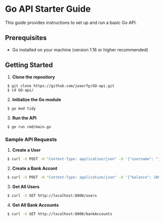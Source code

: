 # Go API Starter Guide

This guide provides instructions to set up and run a basic Go API. 

## Prerequisites

- Go installed on your machine (version 1.16 or higher recommended)

## Getting Started

1. **Clone the repository**

```bash
 $ git clone https://github.com/joaorfp/GO-api.git
 $ cd GO-api/
```

2. **Initialize the Go module**

```bash
 $ go mod tidy
 ```    

3. **Run the API**
```bash
 $ go run cmd/main.go
 ```

### Sample API Requests

1. **Create a User**
```bash
 $ curl -X POST -H "Content-Type: application/json" -d '{"username": "johndoe", "email": "johndoe@example.com"}' http://localhost:8000/users
 ```

2. **Create a Bank Accont**
```bash
 $ curl -X POST -H "Content-Type: application/json" -d '{"balance": 1000.50, "invested_balance": 500.00, "user_id": 1}' http://localhost:8000/bankAccounts
 ```

3. **Get All Users**
```bash
 $ curl -X GET http://localhost:8000/users
 ```

4. **Get All Bank Accounts**
```bash
 $ curl -X GET http://localhost:8000/bankAccounts
 ```